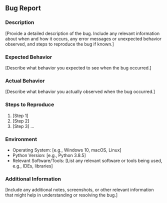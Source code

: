## Bug Report

### Description

[Provide a detailed description of the bug. Include any relevant information about when and how it occurs, any error messages or unexpected behavior observed, and steps to reproduce the bug if known.]

### Expected Behavior

[Describe what behavior you expected to see when the bug occurred.]

### Actual Behavior

[Describe what behavior you actually observed when the bug occurred.]

### Steps to Reproduce

1. [Step 1]
2. [Step 2]
3. [Step 3]
   ...

### Environment

- Operating System: [e.g., Windows 10, macOS, Linux]
- Python Version: [e.g., Python 3.8.5]
- Relevant Software/Tools: [List any relevant software or tools being used, e.g., IDEs, libraries]

### Additional Information

[Include any additional notes, screenshots, or other relevant information that might help in understanding or resolving the bug.]
